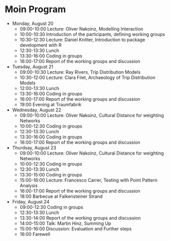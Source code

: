 # Moin Program

- Monday, August 20
    - 09:00-10:00 Lecture: Oliver Nakoinz, Modelling Interaction
    - 10:00-10:30 Introduction of the participants, defining working groups
    - 10:30-12:30 Lecture: Daniel Knitter, Introduction to package development with R
    - 12:30-13:30 Lunch
    - 13:30-16:00 Coding in groups
    - 16:00-17:00 Report of the working groups and discussion
- Tuesday, August 21
    - 09:00-10:30 Lecture: Ray Rivers, Trip Distribution Models 
    - 10:30-12:00 Lecture: Clara Filet, Archaeology of Trip Distribution Models
    - 12:00-13:30 Lunch
    - 13:30-16:00 Coding in groups
    - 16:00-17:00 Report of the working groups and discussion
    - 19:00 Evening at Traumfabrik
- Wednesday, August 22
    - 09:00-10:00 Lecture: Oliver Nakoinz, Cultural Distance for weighting Networks
    - 10:00-12:30 Coding in groups
    - 12:30-13:30 Lunch
    - 13:30-16:00 Coding in groups
    - 16:00-17:00 Report of the working groups and discussion
- Thurdsay, August 23
    - 09:00-10:00 Lecture: Oliver Nakoinz, Cultural Distance for weighting Networks
    - 10:00-12:30 Coding in groups
    - 12:30-13:30 Lunch
    - 13:30-15:00 Coding in groups
    - 15:00-16:00 Lecture: Francesco Carrer, Testing with Point Pattern Analysis
    - 16:00-17:00 Report of the working groups and discussion
    - 18:00 Barbecue at Falkensteiner Strand
- Friday, August 24
    - 09:00-12:30 Coding in groups
    - 12:30-13:30 Lunch
    - 13:30-14:00 Report of the working groups and discussion
    - 14:00-15:00 Talk: Martin Hinz, Summing Up
    - 15:00-16:00 Discussion: Evaluation and Further steps 
    - 16:00 Farewell

